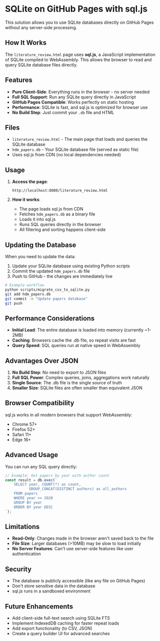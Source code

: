 # SQLite on GitHub Pages with sql.js

This solution allows you to use SQLite databases directly on GitHub Pages without any server-side processing.

## How It Works

The `literature_review.html` page uses **sql.js**, a JavaScript implementation of SQLite compiled to WebAssembly. This allows the browser to read and query SQLite database files directly.

## Features

- **Pure Client-Side**: Everything runs in the browser - no server needed
- **Full SQL Support**: Run any SQLite query directly in JavaScript
- **GitHub Pages Compatible**: Works perfectly on static hosting
- **Performance**: SQLite is fast, and sql.js is optimized for browser use
- **No Build Step**: Just commit your `.db` file and HTML

## Files

- `literature_review.html` - The main page that loads and queries the SQLite database
- `hdm_papers.db` - Your SQLite database file (served as static file)
- Uses sql.js from CDN (no local dependencies needed)

## Usage

1. **Access the page**:
   ```
   http://localhost:8080/literature_review.html
   ```

2. **How it works**:
   - The page loads sql.js from CDN
   - Fetches `hdm_papers.db` as a binary file
   - Loads it into sql.js
   - Runs SQL queries directly in the browser
   - All filtering and sorting happens client-side

## Updating the Database

When you need to update the data:

1. Update your SQLite database using existing Python scripts
2. Commit the updated `hdm_papers.db` file
3. Push to GitHub - the changes are immediately live

```bash
# Example workflow
python scripts/migrate_csv_to_sqlite.py
git add hdm_papers.db
git commit -m "Update papers database"
git push
```

## Performance Considerations

- **Initial Load**: The entire database is loaded into memory (currently ~1-2MB)
- **Caching**: Browsers cache the .db file, so repeat visits are fast
- **Query Speed**: SQL queries run at native speed in WebAssembly

## Advantages Over JSON

1. **No Build Step**: No need to export to JSON files
2. **Full SQL Power**: Complex queries, joins, aggregations work naturally
3. **Single Source**: The .db file is the single source of truth
4. **Smaller Size**: SQLite files are often smaller than equivalent JSON

## Browser Compatibility

sql.js works in all modern browsers that support WebAssembly:
- Chrome 57+
- Firefox 52+
- Safari 11+
- Edge 16+

## Advanced Usage

You can run any SQL query directly:

```javascript
// Example: Get papers by year with author count
const result = db.exec(`
    SELECT year, COUNT(*) as count, 
           GROUP_CONCAT(DISTINCT authors) as all_authors
    FROM papers 
    WHERE year >= 2020
    GROUP BY year 
    ORDER BY year DESC
`);
```

## Limitations

- **Read-Only**: Changes made in the browser aren't saved back to the file
- **File Size**: Larger databases (>10MB) may be slow to load initially
- **No Server Features**: Can't use server-side features like user authentication

## Security

- The database is publicly accessible (like any file on GitHub Pages)
- Don't store sensitive data in the database
- sql.js runs in a sandboxed environment

## Future Enhancements

- Add client-side full-text search using SQLite FTS
- Implement IndexedDB caching for faster repeat loads
- Add export functionality (to CSV, JSON)
- Create a query builder UI for advanced searches